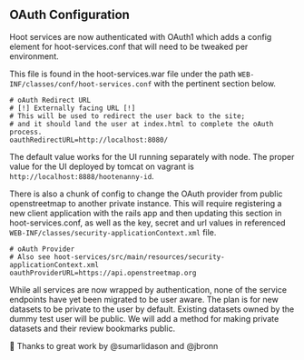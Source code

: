 ## OAuth Configuration

Hoot services are now authenticated with OAuth1 which adds a config element for hoot-services.conf that will need to be tweaked per environment.

This file is found in the hoot-services.war file under the path `WEB-INF/classes/conf/hoot-services.conf` with the pertinent section below.

```
# oAuth Redirect URL
# [!] Externally facing URL [!]
# This will be used to redirect the user back to the site;
# and it should land the user at index.html to complete the oAuth process.
oauthRedirectURL=http://localhost:8080/
```

The default value works for the UI running separately with node.
The proper value for the UI deployed by tomcat on vagrant is `http://localhost:8888/hootenanny-id`.

There is also a chunk of config to change the OAuth provider from public openstreetmap to another private instance.
This will require registering a new client application with the rails app and then updating this section in hoot-services.conf, as well as the key, secret and url values in referenced `WEB-INF/classes/security-applicationContext.xml` file.

```
# oAuth Provider
# Also see hoot-services/src/main/resources/security-applicationContext.xml
oauthProviderURL=https://api.openstreetmap.org
```

While all services are now wrapped by authentication, none of the service endpoints have yet been migrated to be user aware.
The plan is for new datasets to be private to the user by default.  Existing datasets owned by the dummy test user will be public.
We will add a method for making private datasets and their review bookmarks public.

:tada: Thanks to great work by @sumarlidason and @jbronn
